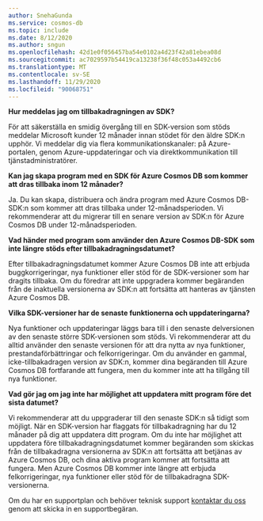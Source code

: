 ```yaml
---
author: SnehaGunda
ms.service: cosmos-db
ms.topic: include
ms.date: 8/12/2020
ms.author: sngun
ms.openlocfilehash: 42d1e0f056457ba54e0102a4d23f42a81ebea08d
ms.sourcegitcommit: ac7029597b54419ca13238f36f48c053a4492cb6
ms.translationtype: MT
ms.contentlocale: sv-SE
ms.lasthandoff: 11/29/2020
ms.locfileid: "90068751"
---
```

**Hur meddelas jag om tillbakadragningen av SDK?**

För att säkerställa en smidig övergång till en SDK-version som stöds meddelar Microsoft kunder 12 månader innan stödet för den äldre SDK:n upphör. Vi meddelar dig via flera kommunikationskanaler: på Azure-portalen, genom Azure-uppdateringar och via direktkommunikation till tjänstadministratörer.

**Kan jag skapa program med en SDK för Azure Cosmos DB som kommer att dras tillbaka inom 12 månader?** 

Ja. Du kan skapa, distribuera och ändra program med Azure Cosmos DB-SDK:n som kommer att dras tillbaka under 12-månadsperioden. Vi rekommenderar att du migrerar till en senare version av SDK:n för Azure Cosmos DB under 12-månadsperioden. 

**Vad händer med program som använder den Azure Cosmos DB-SDK som inte längre stöds efter tillbakadragningsdatumet?** 

Efter tillbakadragningsdatumet kommer Azure Cosmos DB inte att erbjuda buggkorrigeringar, nya funktioner eller stöd för de SDK-versioner som har dragits tillbaka. Om du föredrar att inte uppgradera kommer begäranden från de inaktuella versionerna av SDK:n att fortsätta att hanteras av tjänsten Azure Cosmos DB. 

**Vilka SDK-versioner har de senaste funktionerna och uppdateringarna?**

Nya funktioner och uppdateringar läggs bara till i den senaste delversionen av den senaste större SDK-versionen som stöds. Vi rekommenderar att du alltid använder den senaste versionen för att dra nytta av nya funktioner, prestandaförbättringar och felkorrigeringar. Om du använder en gammal, icke-tillbakadragen version av SDK:n, kommer dina begäranden till Azure Cosmos DB fortfarande att fungera, men du kommer inte att ha tillgång till nya funktioner.  

**Vad gör jag om jag inte har möjlighet att uppdatera mitt program före det sista datumet?**

Vi rekommenderar att du uppgraderar till den senaste SDK:n så tidigt som möjligt. När en SDK-version har flaggats för tillbakadragning har du 12 månader på dig att uppdatera ditt program. Om du inte har möjlighet att uppdatera före tillbakadragningsdatumet kommer begäranden som skickas från de tillbakadragna versionerna av SDK:n att fortsätta att betjänas av Azure Cosmos DB, och dina aktiva program kommer att fortsätta att fungera. Men Azure Cosmos DB kommer inte längre att erbjuda felkorrigeringar, nya funktioner eller stöd för de tillbakadragna SDK-versionerna. 

Om du har en supportplan och behöver teknisk support [kontaktar du oss](https://portal.azure.com/#blade/Microsoft_Azure_Support/HelpAndSupportBlade/overview) genom att skicka in en supportbegäran.
    



